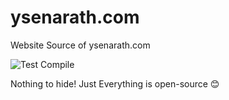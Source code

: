 # ysenarath.com

Website Source of ysenarath.com

![Test Compile](https://github.com/ysenarath/ysenarath.com/workflows/Test%20Compile/badge.svg?branch=master)

Nothing to hide! Just Everything is open-source 😊
